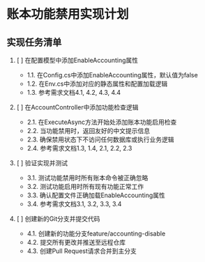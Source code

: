 # 账本功能禁用实现计划

## 实现任务清单

1. [ ] 在配置模型中添加EnableAccounting属性
   - 1.1. 在Config.cs中添加EnableAccounting属性，默认值为false
   - 1.2. 在Env.cs中添加对应的静态属性和配置加载逻辑
   - 1.3. 参考需求文档4.1, 4.2, 4.3, 4.4

2. [ ] 在AccountController中添加功能检查逻辑
   - 2.1. 在ExecuteAsync方法开始处添加账本功能启用检查
   - 2.2. 当功能禁用时，返回友好的中文提示信息
   - 2.3. 确保禁用状态下不访问任何数据库或执行业务逻辑
   - 2.4. 参考需求文档1.3, 1.4, 2.1, 2.2, 2.3

3. [ ] 验证实现并测试
   - 3.1. 测试功能禁用时所有账本命令被正确忽略
   - 3.2. 测试功能启用时所有现有功能正常工作
   - 3.3. 确认配置文件正确加载EnableAccounting属性
   - 3.4. 参考需求文档3.1, 3.2, 3.3, 3.4

4. [ ] 创建新的Git分支并提交代码
   - 4.1. 创建新的功能分支feature/accounting-disable
   - 4.2. 提交所有更改并推送至远程仓库
   - 4.3. 创建Pull Request请求合并到主分支